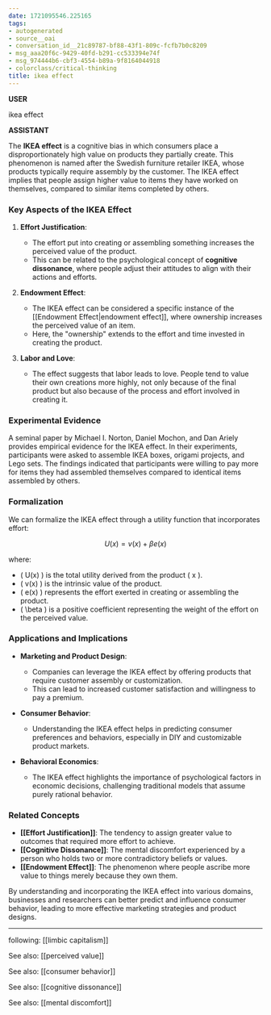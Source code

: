 ```yaml
---
date: 1721095546.225165
tags:
- autogenerated
- source__oai
- conversation_id__21c89787-bf88-43f1-809c-fcfb7b0c8209
- msg_aaa20f6c-9429-40fd-b291-cc533394e74f
- msg_974444b6-cbf3-4554-b89a-9f8164044918
- colorclass/critical-thinking
title: ikea effect
---
```


**USER**

ikea effect


**ASSISTANT**

The **IKEA effect** is a cognitive bias in which consumers place a disproportionately high value on products they partially create. This phenomenon is named after the Swedish furniture retailer IKEA, whose products typically require assembly by the customer. The IKEA effect implies that people assign higher value to items they have worked on themselves, compared to similar items completed by others.

### Key Aspects of the IKEA Effect

1. **Effort Justification**:
   - The effort put into creating or assembling something increases the perceived value of the product.
   - This can be related to the psychological concept of **cognitive dissonance**, where people adjust their attitudes to align with their actions and efforts.

2. **Endowment Effect**:
   - The IKEA effect can be considered a specific instance of the [[Endowment Effect|endowment effect]], where ownership increases the perceived value of an item.
   - Here, the "ownership" extends to the effort and time invested in creating the product.

3. **Labor and Love**:
   - The effect suggests that labor leads to love. People tend to value their own creations more highly, not only because of the final product but also because of the process and effort involved in creating it.

### Experimental Evidence

A seminal paper by Michael I. Norton, Daniel Mochon, and Dan Ariely provides empirical evidence for the IKEA effect. In their experiments, participants were asked to assemble IKEA boxes, origami projects, and Lego sets. The findings indicated that participants were willing to pay more for items they had assembled themselves compared to identical items assembled by others.

### Formalization

We can formalize the IKEA effect through a utility function that incorporates effort:

$$ U(x) = v(x) + \beta e(x) $$

where:
- \( U(x) \) is the total utility derived from the product \( x \).
- \( v(x) \) is the intrinsic value of the product.
- \( e(x) \) represents the effort exerted in creating or assembling the product.
- \( \beta \) is a positive coefficient representing the weight of the effort on the perceived value.

### Applications and Implications

- **Marketing and Product Design**:
  - Companies can leverage the IKEA effect by offering products that require customer assembly or customization.
  - This can lead to increased customer satisfaction and willingness to pay a premium.

- **Consumer Behavior**:
  - Understanding the IKEA effect helps in predicting consumer preferences and behaviors, especially in DIY and customizable product markets.

- **Behavioral Economics**:
  - The IKEA effect highlights the importance of psychological factors in economic decisions, challenging traditional models that assume purely rational behavior.

### Related Concepts

- **[[Effort Justification]]**: The tendency to assign greater value to outcomes that required more effort to achieve.
- **[[Cognitive Dissonance]]**: The mental discomfort experienced by a person who holds two or more contradictory beliefs or values.
- **[[Endowment Effect]]**: The phenomenon where people ascribe more value to things merely because they own them.

By understanding and incorporating the IKEA effect into various domains, businesses and researchers can better predict and influence consumer behavior, leading to more effective marketing strategies and product designs.


---


following: [[limbic capitalism]]

See also: [[perceived value]]


See also: [[consumer behavior]]


See also: [[cognitive dissonance]]


See also: [[mental discomfort]]